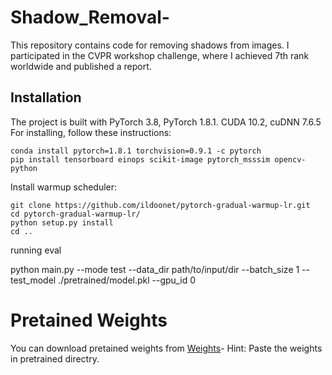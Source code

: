 # Shadow_Removal-
This repository contains code for removing shadows from images. I participated in the CVPR workshop challenge, where I achieved 7th rank worldwide and published a report.



## Installation
The project is built with PyTorch 3.8, PyTorch 1.8.1. CUDA 10.2, cuDNN 7.6.5
For installing, follow these instructions:
~~~
conda install pytorch=1.8.1 torchvision=0.9.1 -c pytorch
pip install tensorboard einops scikit-image pytorch_msssim opencv-python
~~~
Install warmup scheduler:
~~~
git clone https://github.com/ildoonet/pytorch-gradual-warmup-lr.git
cd pytorch-gradual-warmup-lr/
python setup.py install
cd ..
~~~

running eval

python main.py --mode test --data_dir path/to/input/dir  --batch_size 1 --test_model ./pretrained/model.pkl --gpu_id 0

# Pretained Weights
You can download pretained weights from  [Weights](https://drive.google.com/file/d/11RByh5fJAA7mFFB6EEklGfN5-dzq_I0_/view?usp=sharing)- Hint: Paste the weights in pretrained directry.

